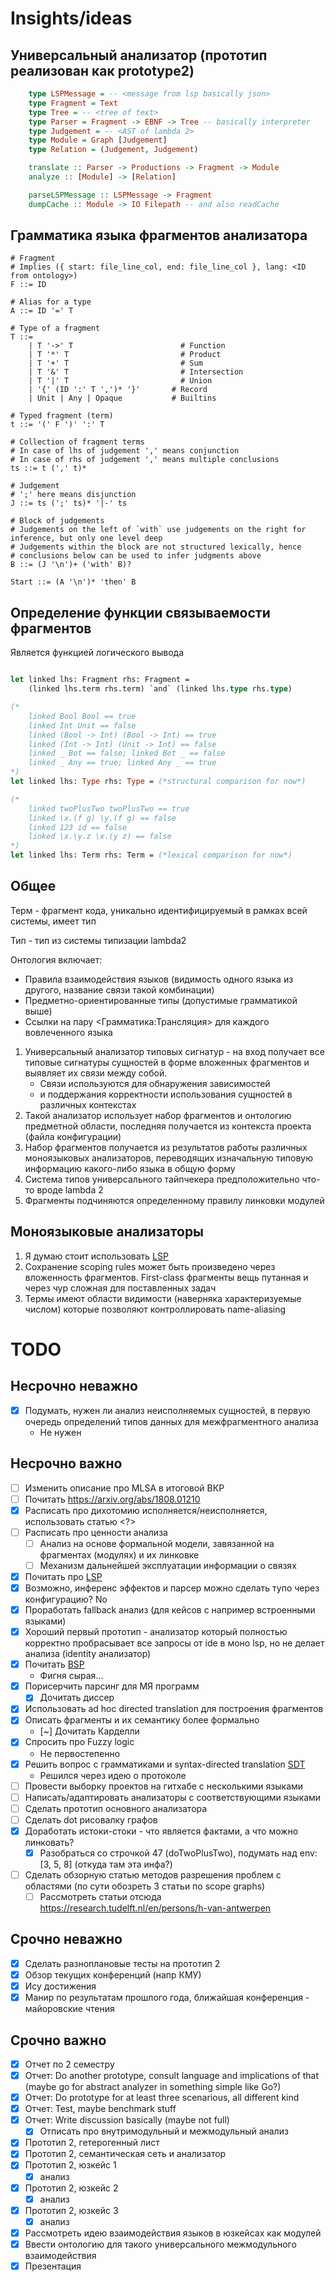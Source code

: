 
# Insights/ideas

## Универсальный анализатор (прототип реализован как prototype2)

```haskell
    type LSPMessage = -- <message from lsp basically json>
    type Fragment = Text
    type Tree = -- <tree of text>
    type Parser = Fragment -> EBNF -> Tree -- basically interpreter
    type Judgement = -- <AST of lambda 2>
    type Module = Graph [Judgement]
    type Relation = (Judgement, Judgement)

    translate :: Parser -> Productions -> Fragment -> Module
    analyze :: [Module] -> [Relation]

    parseLSPMessage :: LSPMessage -> Fragment
    dumpCache :: Module -> IO Filepath -- and also readCache
```

## Грамматика языка фрагментов анализатора
```ebnf
# Fragment
# Implies ({ start: file_line_col, end: file_line_col }, lang: <ID from ontology>)
F ::= ID

# Alias for a type
A ::= ID '=' T

# Type of a fragment
T ::= 
    | T '->' T                        # Function
    | T '*' T                         # Product
    | T '+' T                         # Sum
    | T '&' T                         # Intersection
    | T '|' T                         # Union
    | '{' (ID ':' T ',')* '}'       # Record
    | Unit | Any | Opaque           # Builtins

# Typed fragment (term)
t ::= '(' F ')' ':' T

# Collection of fragment terms
# In case of lhs of judgement ',' means conjunction 
# In case of rhs of judgement ',' means multiple conclusions
ts ::= t (',' t)*

# Judgement
# ';' here means disjunction 
J ::= ts (';' ts)* '|-' ts

# Block of judgements
# Judgements on the left of `with` use judgements on the right for inference, but only one level deep
# Judgements within the block are not structured lexically, hence
# conclusions below can be used to infer judgments above
B ::= (J '\n')+ ('with' B)?

Start ::= (A '\n')* 'then' B
```

## Определение функции связываемости фрагментов
Является функцией логического вывода
```ocaml

let linked lhs: Fragment rhs: Fragment =
    (linked lhs.term rhs.term) `and` (linked lhs.type rhs.type)

(*
    linked Bool Bool == true
    linked Int Unit == false
    linked (Bool -> Int) (Bool -> Int) == true
    linked (Int -> Int) (Unit -> Int) == false
    linked _ Bot == false; linked Bot _ == false
    linked _ Any == true; linked Any _ == true
*)
let linked lhs: Type rhs: Type = (*structural comparison for now*)

(*
    linked twoPlusTwo twoPlusTwo == true
    linked \x.(f g) \y.(f g) == false
    linked 123 id == false
    linked \x.\y.z \x.(y z) == false
*)
let linked lhs: Term rhs: Term = (*lexical comparison for now*)
```

## Общее
Терм - фрагмент кода, уникально идентифицируемый в рамках всей системы, имеет тип

Тип - тип из системы типизации lambda2

Онтология включает:
- Правила взаимодействия языков (видимость одного языка из другого, название связи такой комбинации)
- Предметно-ориентированные типы (допустимые грамматикой выше)
- Ссылки на пару <Грамматика:Трансляция> для каждого вовлеченного языка

1. Универсальный анализатор типовых сигнатур - на вход получает все типовые сигнатуры сущностей в форме вложенных фрагментов и выявляет их связи между собой.
    - Связи используются для обнаружения зависимостей 
    - и поддержания корректности использования сущностей в различных контекстах
1. Такой анализатор использует набор фрагментов и онтологию предметной области, последняя получается из контекста проекта (файла конфигурации)
1. Набор фрагментов получается из результатов работы различных моноязыковых анализаторов, переводящих изначальную типовую информацию 
какого-либо языка в общую форму
1. Система типов универсального тайпчекера предположительно что-то вроде lambda 2
1. Фрагменты подчиняются определенному правилу линковки модулей

## Моноязыковые анализаторы
1. Я думаю стоит использовать [LSP](https://microsoft.github.io/language-server-protocol/)
1. Сохранение scoping rules может быть произведено через вложенность фрагментов. First-class фрагменты вещь путанная и через чур сложная для поставленных задач
1. Термы имеют области видимости (наверняка характеризуемые числом) которые позволяют контроллировать name-aliasing

# TODO

## Несрочно неважно

- [x] Подумать, нужен ли анализ неисполняемых сущностей, в первую очередь определений типов данных для межфрагментного анализа
    * Не нужен

## Несрочно важно

- [ ] Изменить описание про MLSA в итоговой ВКР
- [ ] Почитать https://arxiv.org/abs/1808.01210
- [x] Расписать про дихотомию исполняется/неисполняется, использовать статью <?>
- [ ] Расписать про ценности анализа
    - [ ] Анализ на основе формальной модели, завязанной на фрагментах (модулях) и их линковке
    - [ ] Механизм дальнейшей эксплуатации информации о связях
- [x] Почитать про [LSP](https://microsoft.github.io/language-server-protocol/)
- [x] Возможно, инференс эффектов и парсер можно сделать тупо через конфигурацию? No
- [x] Проработать fallback анализ (для кейсов с например встроенными языками)
- [x] Хороший первый прототип - анализатор который полностью корректно пробрасывает все запросы от ide в моно lsp, но не делает анализа (identity анализатор) 
- [x] Почитать [BSP](https://build-server-protocol.github.io/)
    - Фигня сырая...
- [x] Порисерчить парсинг для МЯ программ
    - [x] Дочитать диссер
- [x] Использовать ad hoc directed translation для построения фрагментов
- [x] Описать фрагменты и их семантику более формально
    - [~] Дочитать Карделли
- [x] Спросить про Fuzzy logic
    - Не первостепенно
- [x] Решить вопрос с грамматиками и syntax-directed translation [SDT](http://www.cse.iitm.ac.in/~krishna/cs3300/lecture4.pdf)
    - Решился через идею о протоколе
- [ ] Провести выборку проектов на гитхабе с несколькими языками
- [ ] Написать/адаптировать анализаторы с соответствующими языками
- [ ] Сделать прототип основного анализатора
- [ ] Сделать dot рисовалку графов
- [x] Доработать истоки-стоки - что является фактами, а что можно линковать?
    - [x] Разобраться со строчкой 47 (doTwoPlusTwo), подумать над env: [3, 5, 8] (откуда там эта инфа?)
- [ ] Сделать обзорную статью методов разрешения проблем с областями (по сути обозреть 3 статьи по scope graphs)
    - [ ] Рассмотреть статьи отсюда https://research.tudelft.nl/en/persons/h-van-antwerpen

## Срочно неважно
  
- [x] Сделать разноплановые тесты на прототип 2
- [x] Обзор текущих конференций (напр КМУ)
- [x] Ису достижения
- [x] Манир по результатам прошлого года, ближайшая конференция - майоровские чтения

## Срочно важно

- [x] Отчет по 2 семестру
- [x] Отчет: Do another prototype, consult language and implications of that (maybe go for abstract analyzer in something simple like Go?)
- [x] Отчет: Do prototype for at least three scenarious, all different kind
- [x] Отчет: Test, maybe benchmark stuff
- [x] Отчет: Write discussion basically (maybe not full)
    - [x] Отписать про внутримодульный и межмодульный анализ
- [x] Прототип 2, гетерогенный лист
- [x] Прототип 2, семантическая сеть и анализатор
- [x] Прототип 2, юзкейс 1
    - [x] анализ
- [x] Прототип 2, юзкейс 2
    - [x] анализ
- [x] Прототип 2, юзкейс 3
    - [x] анализ
- [x] Рассмотреть идею взаимодействия языков в юзкейсах как модулей
- [x] Ввести онтологию для такого универсального межмодульного взаимодействия
- [x] Презентация
